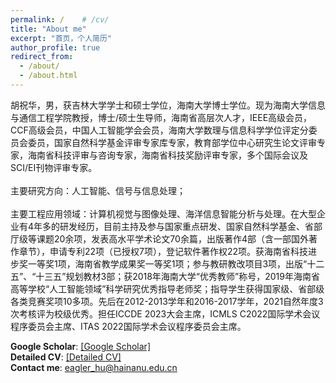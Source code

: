 ```yaml
---
permalink: /    # /cv/ 
title: "About me"
excerpt: "首页，个人简历"
author_profile: true
redirect_from: 
  - /about/
  - /about.html
---
```

<!-- 
<p>
<b>Hu ZhuHua</b> is a professor at the School of Information and Communication Engineering, Hainan University since 2020. I am an IEEE Senior Member and CCF Senior Member. I am currently a high-level talent in Hainan Province. I acted as the Reviewer for IEEE Internet of Things Journal, Engineering Applications of Artificial Intelligence, Applied Artificial Intelligence, IEEE ACCESS, Sensors, High Technology Letters, Physical Communication, Wireless Communications and Mobile Computing, AEU - International Journal of Electronics and Communications, International Journal of Electronic, ECOLOGICAL MODELLING, Fishery Modernization. <br>

Previously, I received the BEng degree from the Jilin University in 2002, the MEng degree from the Jilin University in 2005, and the Ph.D. degree from the Hainan University in 2019. I was a software engineer at Ningbo BIRD Research Institute of China from 2005 to 2006. I was a software engineer at Nanjing Research Institute of ZTE from 2006 to 2007. I was a minister of the software department at Shanghai Aoxun Information Technology Co., Ltd. from 2007 to 2009. <br>

My current research interests include artificial intelligence, signal and information processing.<br>
  
My major engineering application areas include computer vision and image processing, intelligent robotics applications, Internet of Things and smart agriculture, marine information sensing and processing, mobile communications.</p>
<b>Google Scholar</b>: [[Google Scholar]](https://scholar.google.com.hk/citations?hl=zh-CN&user=-5x1pM4AAAAJ)<br>
<b>Detailed CV</b>: [[Detailed CV]](https://sice.hainanu.edu.cn/info/1143/2522.htm)

<b>Contact me</b>: <a href="mailto:eagler_hu@hainanu.edu.cn">eagler_hu@hainanu.edu.cn</a>
 -->

<p>
胡祝华，男，获吉林大学学士和硕士学位，海南大学博士学位。现为海南大学信息与通信工程学院教授，博士/硕士生导师，海南省高层次人才，IEEE高级会员，CCF高级会员，中国人工智能学会会员，海南大学数理与信息科学学位评定分委员会委员，国家自然科学基金评审专家库专家，教育部学位中心研究生论文评审专家，海南省科技评审与咨询专家，海南省科技奖励评审专家，多个国际会议及SCI/EI刊物评审专家。
<br><br>
主要研究方向：人工智能、信号与信息处理；
<br><br>
主要工程应用领域：计算机视觉与图像处理、海洋信息智能分析与处理。在大型企业有4年多的研发经历，目前主持及参与国家重点研发、国家自然科学基金、省部厅级等课题20余项，发表高水平学术论文70余篇，出版著作4部（含一部国外著作章节），申请专利22项（已授权7项），登记软件著作权22项。获海南省科技进步奖一等奖1项，海南省教学成果奖一等奖1项；参与教研教改项目3项，出版“十二五”、“十三五”规划教材3部；获2018年海南大学“优秀教师”称号，2019年海南省高等学校“人工智能领域”科学研究优秀指导老师奖；指导学生获得国家级、省部级各类竞赛奖项10多项。先后在2012-2013学年和2016-2017学年，2021自然年度3次考核评为校级优秀。担任ICCDE 2023大会主席，ICMLS C2022国际学术会议程序委员会主席、ITAS 2022国际学术会议程序委员会主席。  
</p>

<b>Google Scholar</b>: [[Google Scholar]](https://scholar.google.com.hk/citations?hl=zh-CN&user=-5x1pM4AAAAJ)
<br>
<b>Detailed CV</b>: [[Detailed CV]](https://sice.hainanu.edu.cn/info/1143/2522.htm)
<br>
<b>Contact me</b>: <a href="mailto:eagler_hu@hainanu.edu.cn">eagler_hu@hainanu.edu.cn</a>

